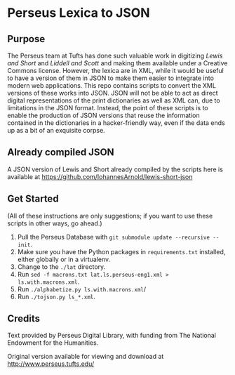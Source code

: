 # Perseus Lexica to JSON

## Purpose
The Perseus team at Tufts has done such valuable work in digitizing *Lewis and Short* and *Liddell and Scott* and making them available under a Creative Commons license.
However, the lexica are in XML, while it would be useful to have a version of them in JSON to make them easier to integrate into modern web applications.
This repo contains scripts to convert the XML versions of these works into JSON.
JSON will not be able to act as direct digital representations of the print dictionaries as well as XML can, due to limitations in the JSON format.
Instead, the point of these scripts is to enable the production of JSON versions that reuse the information contained in the dictionaries in a hacker-friendly way, even if the data ends up as a bit of an exquisite corpse.

## Already compiled JSON
A JSON version of Lewis and Short already compiled by the scripts here is available at https://github.com/IohannesArnold/lewis-short-json

## Get Started
(All of these instructions are only suggestions; if you want to use these scripts in other ways, go ahead.)

1. Pull the Perseus Database with `git submodule update --recursive --init`.
2. Make sure you have the Python packages in `requirements.txt` installed, either globally or in a virtualenv.
3. Change to the `./lat` directory.
4. Run `sed -f macrons.txt lat.ls.perseus-eng1.xml > ls.with.macrons.xml`.
5. Run `./alphabetize.py ls.with.macrons.xml`/
6. Run `./tojson.py ls_*.xml`.


## Credits

Text provided by Perseus Digital Library, with funding from The National Endowment for the Humanities. 

Original version available for viewing and download at http://www.perseus.tufts.edu/